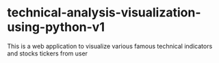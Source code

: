 # technical-analysis-visualization-using-python-v1
This is  a web application to visualize various famous technical indicators and stocks tickers from user
